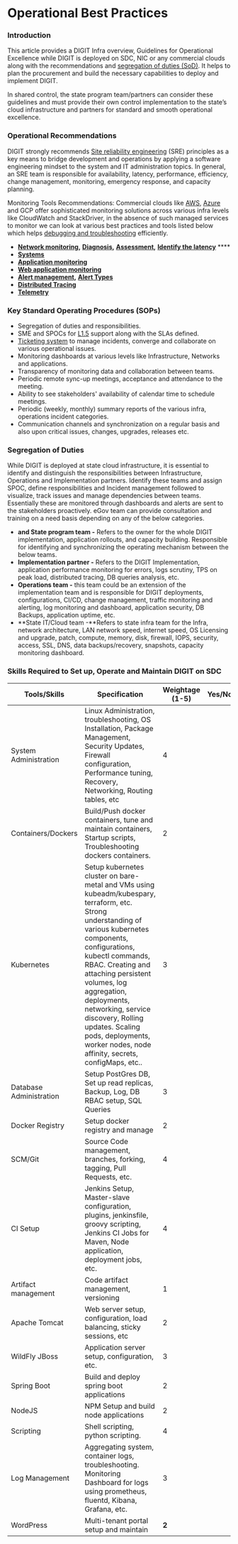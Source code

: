 # Operational Best Practices

### **Introduction**

This article provides a DIGIT Infra overview, Guidelines for Operational Excellence while DIGIT is deployed on SDC, NIC or any commercial clouds along with the recommendations and [segregation of duties (SoD)](https://medium.com/@jeehad.jebeile/devops-and-segregation-of-duties-9c1a1bea022e). It helps to plan the procurement and build the necessary capabilities to deploy and implement DIGIT.

In shared control, the state program team/partners can consider these guidelines and must provide their own control implementation to the state’s cloud infrastructure and partners for standard and smooth operational excellence.

### Operational Recommendations

DIGIT strongly recommends [Site reliability engineering](https://medium.com/@alexbmeng/site-reliability-engineering-principals-fd52229bfcd6) (SRE) principles as a key means to bridge development and operations by applying a software engineering mindset to the system and IT administration topics. In general, an SRE team is responsible for availability, latency, performance, efficiency, change management, monitoring, emergency response, and capacity planning.

Monitoring Tools Recommendations: Commercial clouds like [AWS](https://aws.amazon.com/cloudwatch/), [Azure](https://adinermie.com/azure-monitoring-tools-explained-part-10-network-watcher/) and GCP offer sophisticated monitoring solutions across various infra levels like CloudWatch and StackDriver, in the absence of such managed services to monitor we can look at various best practices and tools listed below which helps [debugging and troubleshooting](https://raygun.com/blog/best-practices-microservices/) efficiently.

* [**Network monitoring**](https://www.dnsstuff.com/network-scanning)**,** [**Diagnosis**](https://www.dnsstuff.com/network-troubleshooting-steps)**,** [**Assessment**](https://www.dnsstuff.com/best-network-assessment-tools-and-network-assessment-checklist)**,** [**Identify the latency**](https://www.dnsstuff.com/network-latency) \*\*\*\*
* [**Systems**](https://www.dnsstuff.com/systems)
* [**Application monitoring**](https://medium.com/@Alibaba\_Cloud/system-monitoring-using-prometheus-and-grafana-8007d3aaf400)
* [**Web application monitoring**](https://medium.com/flask-monitoringdashboard-turtorial/monitor-your-flask-web-application-automatically-with-flask-monitoring-dashboard-d8990676ce83)
* [**Alert management**](https://medium.com/@abhishekbhardwaj510/alertmanager-integration-in-prometheus-197e03bfabdf)**,** [**Alert Types**](https://awesome-prometheus-alerts.grep.to/rules.html)
* [**Distributed Tracing**](https://medium.com/velotio-perspectives/a-comprehensive-tutorial-to-implementing-opentracing-with-jaeger-a01752e1a8ce)
* [**Telemetry**](https://medium.com/jaegertracing/jaeger-and-opentelemetry-1846f701d9f2)

### **Key Standard Operating Procedures (SOPs)**

* Segregation of duties and responsibilities.
* SME and SPOCs for [L1.5](https://www.quora.com/What-is-L1-5-support-in-the-IT-industry-especially-in-Cognizant-What-is-the-scope-in-this-type-of-project) support along with the SLAs defined.
* [Ticketing system](https://medium.com/swlh/incident-management-process-5655ba586cf4) to manage incidents, converge and collaborate on various operational issues.
* Monitoring dashboards at various levels like Infrastructure, Networks and applications.
* Transparency of monitoring data and collaboration between teams.
* Periodic remote sync-up meetings, acceptance and attendance to the meeting.
* Ability to see stakeholders' availability of calendar time to schedule meetings.
* Periodic (weekly, monthly) summary reports of the various infra, operations incident categories.
* Communication channels and synchronization on a regular basis and also upon critical issues, changes, upgrades, releases etc.

### **Segregation of Duties**

While DIGIT is deployed at state cloud infrastructure, it is essential to identify and distinguish the responsibilities between Infrastructure, Operations and Implementation partners. Identify these teams and assign SPOC, define responsibilities and Incident management followed to visualize, track issues and manage dependencies between teams. Essentially these are monitored through dashboards and alerts are sent to the stakeholders proactively. eGov team can provide consultation and training on a need basis depending on any of the below categories.

* **and State program team -** Refers to the owner for the whole DIGIT implementation, application rollouts, and capacity building. Responsible for identifying and synchronizing the operating mechanism between the below teams.
* **Implementation partner -** Refers to the DIGIT Implementation, application performance monitoring for errors, logs scrutiny, TPS on peak load, distributed tracing, DB queries analysis, etc.
* **Operations team -** this team could be an extension of the implementation team and is responsible for DIGIT deployments, configurations, CI/CD, change management, traffic monitoring and alerting, log monitoring and dashboard, application security, DB Backups, application uptime, etc.
* \*\*State IT/Cloud team -\*\*Refers to state infra team for the Infra, network architecture, LAN network speed, internet speed, OS Licensing and upgrade, patch, compute, memory, disk, firewall, IOPS, security, access, SSL, DNS, data backups/recovery, snapshots, capacity monitoring dashboard.

### **Skills Required to Set up, Operate and Maintain DIGIT on SDC**

| Tools/Skills            | Specification                                                                                                                                                                                                                                                                                                                                                                                      | Weightage (1-5) | Yes/No |
| ----------------------- | -------------------------------------------------------------------------------------------------------------------------------------------------------------------------------------------------------------------------------------------------------------------------------------------------------------------------------------------------------------------------------------------------- | --------------- | ------ |
| System Administration   | Linux Administration, troubleshooting, OS Installation, Package Management, Security Updates, Firewall configuration, Performance tuning, Recovery, Networking, Routing tables, etc                                                                                                                                                                                                                | 4               |        |
| Containers/Dockers      | Build/Push docker containers, tune and maintain containers, Startup scripts, Troubleshooting dockers containers.                                                                                                                                                                                                                                                                                   | 2               |        |
| Kubernetes              | Setup kubernetes cluster on bare-metal and VMs using kubeadm/kubespary, terraform, etc. Strong understanding of various kubernetes components, configurations, kubectl commands, RBAC. Creating and attaching persistent volumes, log aggregation, deployments, networking, service discovery, Rolling updates. Scaling pods, deployments, worker nodes, node affinity, secrets, configMaps, etc.. | 3               |        |
| Database Administration | Setup PostGres DB, Set up read replicas, Backup, Log, DB RBAC setup, SQL Queries                                                                                                                                                                                                                                                                                                                   | 3               |        |
| Docker Registry         | Setup docker registry and manage                                                                                                                                                                                                                                                                                                                                                                   | 2               |        |
| SCM/Git                 | Source Code management, branches, forking, tagging, Pull Requests, etc.                                                                                                                                                                                                                                                                                                                            | 4               |        |
| CI Setup                | Jenkins Setup, Master-slave configuration, plugins, jenkinsfile, groovy scripting, Jenkins CI Jobs for Maven, Node application, deployment jobs, etc.                                                                                                                                                                                                                                              | 4               |        |
| Artifact management     | Code artifact management, versioning                                                                                                                                                                                                                                                                                                                                                               | 1               |        |
| Apache Tomcat           | Web server setup, configuration, load balancing, sticky sessions, etc                                                                                                                                                                                                                                                                                                                              | 2               |        |
| WildFly JBoss           | Application server setup, configuration, etc.                                                                                                                                                                                                                                                                                                                                                      | 3               |        |
| Spring Boot             | Build and deploy spring boot applications                                                                                                                                                                                                                                                                                                                                                          | 2               |        |
| NodeJS                  | NPM Setup and build node applications                                                                                                                                                                                                                                                                                                                                                              | 2               |        |
| Scripting               | Shell scripting, python scripting.                                                                                                                                                                                                                                                                                                                                                                 | 4               |        |
| Log Management          | Aggregating system, container logs, troubleshooting. Monitoring Dashboard for logs using prometheus, fluentd, Kibana, Grafana, etc.                                                                                                                                                                                                                                                                | 3               |        |
| WordPress               | Multi-tenant portal setup and maintain                                                                                                                                                                                                                                                                                                                                                             | **2**           |        |
